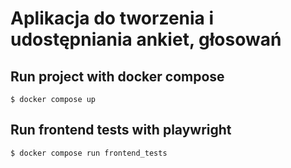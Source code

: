 # Aplikacja do tworzenia i udostępniania ankiet, głosowań

## Run project with docker compose

```
$ docker compose up
```

## Run frontend tests with playwright

```
$ docker compose run frontend_tests
```
